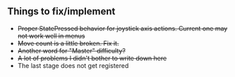 ##  Things to fix/implement
- ~~Proper StatePressed behavior for joystick axis actions. Current one may not work well in menus~~
- ~~Move count is a little broken. Fix it.~~
- ~~Another word for "Master" difficulty?~~
- ~~A lot of problems I didn't bother to write down here~~
- The last stage does not get registered
